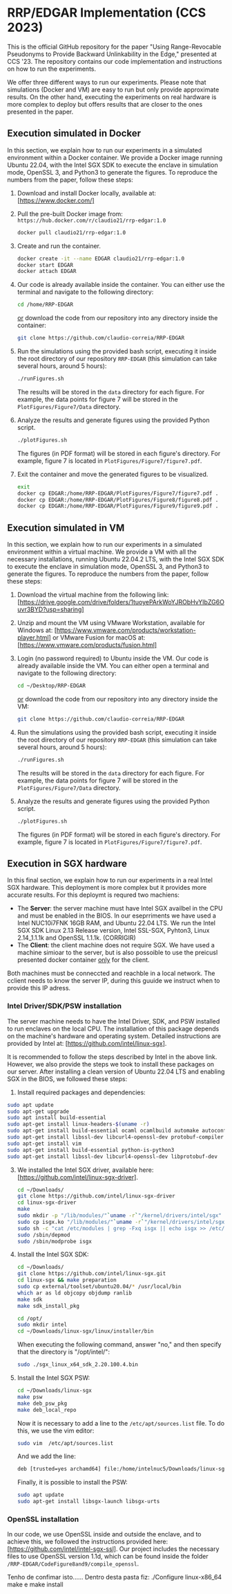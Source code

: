 
# RRP/EDGAR Implementation (CCS 2023)

This is the official GitHub repository for the paper "Using Range-Revocable Pseudonyms to Provide Backward Unlinkability in the Edge," presented at CCS '23. The repository contains our code implementation and instructions on how to run the experiments. 

We offer three different ways to run our experiments. Please note that simulations (Docker and VM) are easy to run but only provide approximate results. On the other hand, executing the experiments on real hardware is more complex to deploy but offers results that are closer to the ones presented in the paper.

## Execution simulated in Docker

In this section, we explain how to run our experiments in a simulated environment within a Docker container. We provide a Docker image running Ubuntu 22.04, with the Intel SGX SDK to execute the enclave in simulation mode, OpenSSL 3, and Python3 to generate the figures. To reproduce the numbers from the paper, follow these steps:

1. Download and install Docker locally, available at:
   [https://www.docker.com/]

2. Pull the pre-built Docker image from: `https://hub.docker.com/r/claudio21/rrp-edgar:1.0`
   ```bash
   docker pull claudio21/rrp-edgar:1.0
   ```

3. Create and run the container.
   ```bash
   docker create -it --name EDGAR claudio21/rrp-edgar:1.0
   docker start EDGAR
   docker attach EDGAR 
   ```

4. Our code is already available inside the container. You can either use the terminal and navigate to the following directory:
   ```bash
   cd /home/RRP-EDGAR
   ```
   <ins>or</ins> download the code from our repository into any directory inside the container:
   ```bash
   git clone https://github.com/claudio-correia/RRP-EDGAR
   ```

5. Run the simulations using the provided bash script, executing it inside the root directory of our repository `RRP-EDGAR` (this simulation can take several hours, around 5 hours):
   ```bash
   ./runFigures.sh 
   ```
   The results will be stored in the `data` directory for each figure. For example, the data points for figure 7 will be stored in the `PlotFigures/Figure7/Data` directory.

6. Analyze the results and generate figures using the provided Python script.
   ```bash
   ./plotFigures.sh 
   ```
   The figures (in PDF format) will be stored in each figure's directory. For example, figure 7 is located in `PlotFigures/Figure7/figure7.pdf`.

7. Exit the container and move the generated figures to be visualized.
   ```bash
   exit
   docker cp EDGAR:/home/RRP-EDGAR/PlotFigures/Figure7/figure7.pdf .
   docker cp EDGAR:/home/RRP-EDGAR/PlotFigures/Figure8/figure8.pdf .
   docker cp EDGAR:/home/RRP-EDGAR/PlotFigures/Figure9/figure9.pdf .
   ```

## Execution simulated in VM

In this section, we explain how to run our experiments in a simulated environment within a virtual machine. We provide a VM with all the necessary installations, running Ubuntu 22.04.2 LTS, with the Intel SGX SDK to execute the enclave in simulation mode, OpenSSL 3, and Python3 to generate the figures. To reproduce the numbers from the paper, follow these steps:

1. Download the virtual machine from the following link:
   [https://drive.google.com/drive/folders/1tuoyePArkWoYJRObHvYIbZG6Ouvr3BYD?usp=sharing]

2. Unzip and mount the VM using VMware Workstation, available for Windows at:
   [https://www.vmware.com/products/workstation-player.html]
   or VMware Fusion for macOS at:
   [https://www.vmware.com/products/fusion.html]

3. Login (no password required) to Ubuntu inside the VM. Our code is already available inside the VM. You can either open a terminal and navigate to the following directory:
   ```bash
   cd ~/Desktop/RRP-EDGAR
   ```
   <ins>or</ins> download the code from our repository into any directory inside the VM:
   ```bash
   git clone https://github.com/claudio-correia/RRP-EDGAR
   ```

4. Run the simulations using the provided bash script, executing it inside the root directory of our repository `RRP-EDGAR` (this simulation can take several hours, around 5 hours):
   ```bash
   ./runFigures.sh 
   ```
   The results will be stored in the `data` directory for each figure. For example, the data points for figure 7 will be stored in the `PlotFigures/Figure7/Data` directory.

5. Analyze the results and generate figures using the provided Python script.
   ```bash
   ./plotFigures.sh 
   ```
   The figures (in PDF format) will be stored in each figure's directory. For example, figure 7 is located in `PlotFigures/Figure7/figure7.pdf`.

## Execution in SGX hardware
In this final section, we explain how to run our experiments in a real Intel SGX hardware. This deployment is more complex but it provides more accurate results. For this deploymt is requred two machiens: 

- The **Server**:  the server machine must have Intel SGX availbel in the CPU and must be enabled in the BIOS. In our eseprriments we have used a Intel NUC10i7FNK 16GB RAM, and Ubuntu 22.04 LTS. We run the Intel SGX SDK Linux 2.13 Release version, Intel SSL-SGX, Pyhton3, Linux 2.14_1.1.1k and OpenSSL 1.1.1k. (CORRIGIR) 
- The **Client**:  the client machine does not require SGX. We have used a machine simioar to the server, but is also possoible to use the preicusl presented docker container <ins>only</ins>  for the client.


Both machines must be conneccted and reachble in a local network. The cclient needs to know the server IP, during this guuide we instruct when to provide this IP adress. 

### Intel Driver/SDK/PSW installation

The server machine needs to have the Intel Driver, SDK, and PSW installed to run enclaves on the local CPU. The installation of this package depends on the machine's hardware and operating system. Detailed instructions are provided by Intel at: [https://github.com/intel/linux-sgx].

It is recommended to follow the steps described by Intel in the above link. However, we also provide the steps we took to install these packages on our server. After installing a clean version of Ubuntu 22.04 LTS and enabling SGX in the BIOS, we followed these steps:

1.  Install required packages and dependencies:
   ```bash
   sudo apt update
   sudo apt-get upgrade
   sudo apt install build-essential
   sudo apt-get install linux-headers-$(uname -r)
   sudo apt-get install build-essential ocaml ocamlbuild automake autoconf libtool wget python-is-python3 libssl-dev git cmake perl
   sudo apt-get install libssl-dev libcurl4-openssl-dev protobuf-compiler libprotobuf-dev debhelper cmake reprepro unzip pkgconf libboost-dev libboost-system-dev libboost-thread-dev lsb-release libsystemd0
   sudo apt-get install vim
   sudo apt-get install build-essential python-is-python3
   sudo apt-get install libssl-dev libcurl4-openssl-dev libprotobuf-dev 
   ```

3. We installed the Intel SGX driver, available here: [https://github.com/intel/linux-sgx-driver].
   ```bash
   cd ~/Downloads/
   git clone https://github.com/intel/linux-sgx-driver
   cd linux-sgx-driver
   make
   sudo mkdir -p "/lib/modules/"`uname -r`"/kernel/drivers/intel/sgx"    
   sudo cp isgx.ko "/lib/modules/"`uname -r`"/kernel/drivers/intel/sgx"    
   sudo sh -c "cat /etc/modules | grep -Fxq isgx || echo isgx >> /etc/modules"    
   sudo /sbin/depmod
   sudo /sbin/modprobe isgx
   ```
4. Install the Intel SGX SDK:
   ```bash
   cd ~/Downloads/
   git clone https://github.com/intel/linux-sgx.git
   cd linux-sgx && make preparation
   sudo cp external/toolset/ubuntu20.04/* /usr/local/bin
   which ar as ld objcopy objdump ranlib 
   make sdk
   make sdk_install_pkg

   cd /opt/
   sudo mkdir intel
   cd ~/Downloads/linux-sgx/linux/installer/bin       
   ```
   When executing the following command, answer "no," and then specify that the directory is "/opt/intel/":
   ```bash
   sudo ./sgx_linux_x64_sdk_2.20.100.4.bin
   ```

5. Install the Intel SGX PSW:
   ```bash
   cd ~/Downloads/linux-sgx
   make psw
   make deb_psw_pkg
   make deb_local_repo
   ```
   Now it is necessary to add a line to the `/etc/apt/sources.list` file. To do this, we use the vim editor:
   ```bash
   sudo vim  /etc/apt/sources.list
   ```

   And we add the line:
   ```bash
   deb [trusted=yes archamd64] file:/home/intelnuc5/Downloads/linux-sgx/linux/installer/deb/sgx_debian_local_repo jammy main
   ```
   Finally, it is possible to install the PSW:
   
   ```bash
   sudo apt update
   sudo apt-get install libsgx-launch libsgx-urts
   ```

### OpenSSL installation
In our code, we use OpenSSL inside and outside the enclave, and to achieve this, we followed the instructions provided here: [https://github.com/intel/intel-sgx-ssl]. Our project includes the necessary files to use OpenSSL version 1.1d, which can be found inside the folder `/RRP-EDGAR/CodeFigure8and9/compile_openssl`.

Tenho de confimar isto......
Dentro desta pasta fiz:
./Configure linux-x86_64
 make e make install









